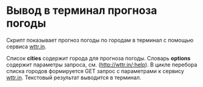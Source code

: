 # Вывод в терминал прогноза погоды

Скрипт показывает прогноз погоды по городам в терминал с помощью сервиса [wttr.in](https://wttr.in/).

Список **cities** содержит города для прогноза погоды. Словарь **options** содержит параметры запроса, см. (http://wttr.in/:help). В цикле перебора списка городов формируется GET запрос с параметрами к сервису [wttr.in](https://wttr.in/). Текстовый результат выводится в терминал.